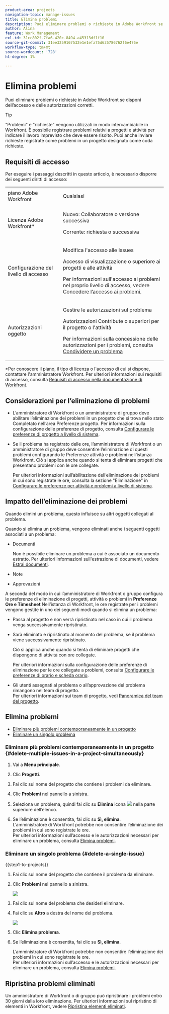 ```yaml
---
product-area: projects
navigation-topic: manage-issues
title: Elimina problemi
description: Puoi eliminare problemi o richieste in Adobe Workfront se disponi dell’accesso e delle autorizzazioni corretti.
author: Alina
feature: Work Management
exl-id: 31cc802f-7fa6-420c-8494-a45313df1f10
source-git-commit: 31ee3259167532e1e1efa75d635786762f6e476e
workflow-type: tm+mt
source-wordcount: '728'
ht-degree: 1%

---
```


# Elimina problemi

<!--Audited: 01/2024-->

Puoi eliminare problemi o richieste in Adobe Workfront se disponi dell’accesso e delle autorizzazioni corretti.

>[!TIP]
>
>&quot;Problemi&quot; e &quot;richieste&quot; vengono utilizzati in modo intercambiabile in Workfront. È possibile registrare problemi relativi a progetti e attività per indicare il lavoro imprevisto che deve essere risolto. Puoi anche inviare richieste registrate come problemi in un progetto designato come coda richieste.

## Requisiti di accesso

Per eseguire i passaggi descritti in questo articolo, è necessario disporre dei seguenti diritti di accesso:

<table style="table-layout:auto"> 
 <col> 
 <col> 
 <tbody> 
  <tr> 
   <td role="rowheader">piano Adobe Workfront</td> 
   <td> <p>Qualsiasi</p> </td> 
  </tr> 
  <tr> 
   <td role="rowheader">Licenza Adobe Workfront*</td> 
   <td> <p>Nuovo: Collaboratore o versione successiva</p>
   <p>Corrente: richiesta o successiva</p>
 </td> 
  </tr> 
  <tr> 
   <td role="rowheader">Configurazione del livello di accesso</td> 
   <td> <p>Modifica l'accesso alle Issues</p> <p>Accesso di visualizzazione o superiore ai progetti e alle attività</p>  <p>Per informazioni sull'accesso ai problemi nel proprio livello di accesso, vedere <a href="../../../administration-and-setup/add-users/configure-and-grant-access/grant-access-issues.md" class="MCXref xref">Concedere l’accesso ai problemi</a>.  </p> </td> 
  </tr> 
  <tr> 
   <td role="rowheader">Autorizzazioni oggetto</td> 
   <td> <p>Gestire le autorizzazioni sul problema</p> <p>Autorizzazioni Contribute o superiori per il progetto o l'attività</p> <p> Per informazioni sulla concessione delle autorizzazioni per i problemi, consulta <a href="../../../workfront-basics/grant-and-request-access-to-objects/share-an-issue.md" class="MCXref xref">Condividere un problema </a></p> </td> 
  </tr> 
 </tbody> 
</table>

&#42;Per conoscere il piano, il tipo di licenza o l&#39;accesso di cui si dispone, contattare l&#39;amministratore Workfront. Per ulteriori informazioni sui requisiti di accesso, consulta [Requisiti di accesso nella documentazione di Workfront](/help/quicksilver/administration-and-setup/add-users/access-levels-and-object-permissions/access-level-requirements-in-documentation.md).

## Considerazioni per l’eliminazione di problemi

* L’amministratore di Workfront o un amministratore di gruppo deve abilitare l’eliminazione dei problemi in un progetto che si trova nello stato Completato nell’area Preferenze progetto. Per informazioni sulla configurazione delle preferenze di progetto, consulta [Configurare le preferenze di progetto a livello di sistema](../../../administration-and-setup/set-up-workfront/configure-system-defaults/set-project-preferences.md).

* Se il problema ha registrato delle ore, l’amministratore di Workfront o un amministratore di gruppo deve consentire l’eliminazione di questi problemi configurando le Preferenze attività e problemi nell’istanza Workfront. Ciò si applica anche quando si tenta di eliminare progetti che presentano problemi con le ore collegate.

  <!--
  <MadCap:conditionalText data-mc-conditions="QuicksilverOrClassic.Draft mode">
  <span data-mc-conditions="QuicksilverOrClassic.Quicksilver">(this is not possible in classic)</span>
  </MadCap:conditionalText>
  -->

  Per ulteriori informazioni sull’abilitazione dell’eliminazione dei problemi in cui sono registrate le ore, consulta la sezione &quot;Eliminazione&quot; in [Configurare le preferenze per attività e problemi a livello di sistema](../../../administration-and-setup/set-up-workfront/configure-system-defaults/set-task-issue-preferences.md).

## Impatto dell’eliminazione dei problemi

Quando elimini un problema, questo influisce su altri oggetti collegati al problema.

Quando si elimina un problema, vengono eliminati anche i seguenti oggetti associati a un problema:

* Documenti

  Non è possibile eliminare un problema a cui è associato un documento estratto. Per ulteriori informazioni sull&#39;estrazione di documenti, vedere [Estrai documenti](../../../documents/managing-documents/check-out-documents.md).

* Note
* Approvazioni

A seconda del modo in cui l’amministratore di Workfront o gruppo configura le preferenze di eliminazione di progetti, attività o problemi in **Preferenze Ore e Timesheet** Nell’istanza di Workfront, le ore registrate per i problemi vengono gestite in uno dei seguenti modi quando si elimina un problema:

* Passa al progetto e non verrà ripristinato nel caso in cui il problema venga successivamente ripristinato.
* Sarà eliminato e ripristinato al momento del problema, se il problema viene successivamente ripristinato.

  Ciò si applica anche quando si tenta di eliminare progetti che dispongono di attività con ore collegate.

  <!--
  <MadCap:conditionalText data-mc-conditions="QuicksilverOrClassic.Draft mode">
  <span data-mc-conditions="QuicksilverOrClassic.Quicksilver">(this is not possible in classic)</span>
  </MadCap:conditionalText>
  -->

  Per ulteriori informazioni sulla configurazione delle preferenze di eliminazione per le ore collegate a problemi, consulta [Configurare le preferenze di orario e scheda orario](../../../administration-and-setup/set-up-workfront/configure-timesheets-schedules/timesheet-and-hour-preferences.md).

* Gli utenti assegnati al problema o all’approvazione del problema rimangono nel team di progetto.\
  Per ulteriori informazioni sui team di progetto, vedi [Panoramica del team del progetto](../../../manage-work/projects/planning-a-project/project-team-overview.md).

## Elimina problemi

* [Eliminare più problemi contemporaneamente in un progetto](#delete-multiple-issues-in-a-project-simultaneously)
* [Eliminare un singolo problema](#delete-a-single-issue)

### Eliminare più problemi contemporaneamente in un progetto  {#delete-multiple-issues-in-a-project-simultaneously}

1. Vai a **Menu principale**.
1. Clic **Progetti**.
1. Fai clic sul nome del progetto che contiene i problemi da eliminare.
1. Clic **Problemi** nel pannello a sinistra.
1. Seleziona un problema, quindi fai clic su **Elimina** icona ![](assets/delete.png) nella parte superiore dell’elenco.

1. Se l’eliminazione è consentita, fai clic su **Sì, elimina**.\
   L’amministratore di Workfront potrebbe non consentire l’eliminazione dei problemi in cui sono registrate le ore.\
   Per ulteriori informazioni sull’accesso e le autorizzazioni necessari per eliminare un problema, consulta [Elimina problemi](#access-and-permissions-needed).

### Eliminare un singolo problema {#delete-a-single-issue}

{{step1-to-projects}}

1. Fai clic sul nome del progetto che contiene il problema da eliminare.
1. Clic **Problemi** nel pannello a sinistra.

   ![](assets/qs-issues-icon-highlighted-on-project-350x278.png)

1. Fai clic sul nome del problema che desideri eliminare.
1. Fai clic su **Altro** a destra del nome del problema.

   ![](assets/qs-issue-more-menu-highlighted-350x469.png)

1. Clic **Elimina problema**.
1. Se l’eliminazione è consentita, fai clic su **Sì, elimina**.

   L’amministratore di Workfront potrebbe non consentire l’eliminazione dei problemi in cui sono registrate le ore.\
   Per ulteriori informazioni sull’accesso e le autorizzazioni necessari per eliminare un problema, consulta [Elimina problemi](#access-and-permissions-needed).

## Ripristina problemi eliminati

Un amministratore di Workfront o di gruppo può ripristinare i problemi entro 30 giorni dalla loro eliminazione. Per ulteriori informazioni sul ripristino di elementi in Workfront, vedere [Ripristina elementi eliminati](../../../administration-and-setup/manage-workfront/manage-deleted-items/restore-deleted-items.md).
